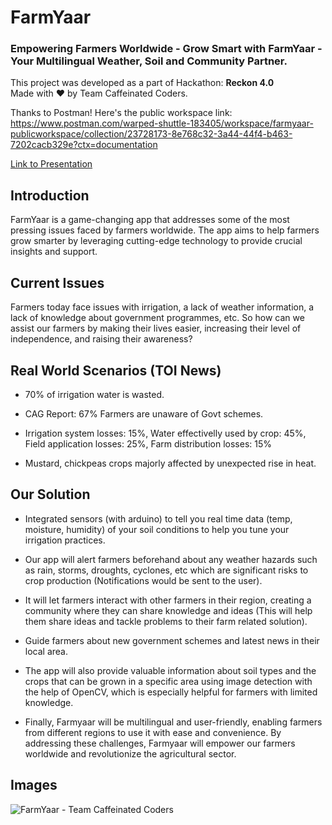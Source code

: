 # FarmYaar
### Empowering Farmers Worldwide - Grow Smart with FarmYaar - Your Multilingual Weather, Soil and Community Partner.


This project was developed as a part of Hackathon: **Reckon 4.0** <br/>
Made with ❤ by Team Caffeinated Coders.

Thanks to Postman! Here's the public workspace link: https://www.postman.com/warped-shuttle-183405/workspace/farmyaar-publicworkspace/collection/23728173-8e768c32-3a44-44f4-b463-7202cacb329e?ctx=documentation

[Link to Presentation](https://docs.google.com/presentation/d/1E7od2RZgQwKtFIx1bgUIR9QMubnggDjNs_lMSbQ14b4/edit?usp=sharing)


## Introduction

FarmYaar is a game-changing app that addresses some of the most pressing issues faced by farmers worldwide. The app aims to help farmers grow smarter by leveraging cutting-edge technology to provide crucial insights and support.


## Current Issues

Farmers today face issues with irrigation, a lack of weather information, a lack of knowledge about government programmes, etc. So how can we assist our farmers by making their lives easier, increasing their level of independence, and raising their awareness?


## Real World Scenarios (TOI News)

* 70% of irrigation water is wasted.

* CAG Report: 67% Farmers are unaware of Govt schemes.

* Irrigation system losses: 15%, Water effectivelly used by crop: 45%, Field application losses: 25%, Farm distribution losses: 15%

* Mustard, chickpeas crops majorly affected by unexpected rise in heat.


## Our Solution

* Integrated sensors (with arduino) to tell you real time data (temp, moisture, humidity) of your soil conditions to help you tune your irrigation practices.

* Our app will alert farmers beforehand about any weather hazards such as rain, storms, droughts, cyclones, etc which are significant risks to crop production (Notifications would be sent to the user).

* It will let farmers interact with other farmers in their region, creating a community where they can share knowledge and ideas (This will help them share ideas and tackle problems to their farm related solution).

* Guide farmers about new government schemes and latest news in their local area.

* The app will also provide valuable information about soil types and the crops that can be grown in a specific area using image detection with the help of OpenCV, which is especially helpful for farmers with limited knowledge.

* Finally, Farmyaar will be multilingual and user-friendly, enabling farmers from different regions to use it with ease and convenience. By addressing these challenges, Farmyaar will empower our farmers worldwide and revolutionize the agricultural sector.

## Images

![FarmYaar - Team Caffeinated Coders](https://user-images.githubusercontent.com/86651116/223516805-cda0c2b0-57df-4f82-8eeb-b854adcf17a9.png)



